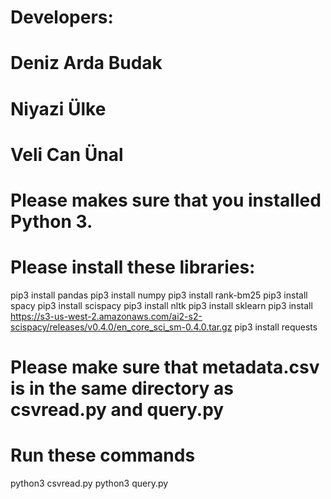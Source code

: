 # Developers:
# Deniz Arda Budak
# Niyazi Ülke
# Veli Can Ünal


# Please makes sure that you installed Python 3.

# Please install these libraries:
pip3 install pandas
pip3 install numpy
pip3 install rank-bm25
pip3 install spacy
pip3 install scispacy
pip3 install nltk
pip3 install sklearn
pip3 install https://s3-us-west-2.amazonaws.com/ai2-s2-scispacy/releases/v0.4.0/en_core_sci_sm-0.4.0.tar.gz
pip3 install requests

# Please make sure that metadata.csv is in the same directory as csvread.py and query.py

# Run these commands
python3 csvread.py
python3 query.py


